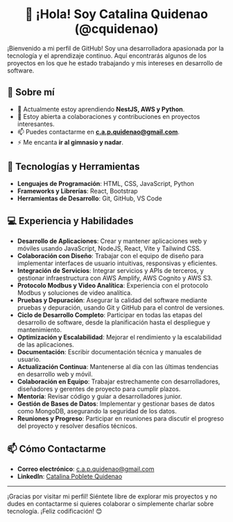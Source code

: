 <h1 align="center"> 👋 ¡Hola! Soy Catalina Quidenao (@cquidenao) </h1>
¡Bienvenido a mi perfil de GitHub! Soy una desarrolladora apasionada por la tecnología y el aprendizaje continuo. Aquí encontrarás algunos de los proyectos en los que he estado trabajando y mis intereses en desarrollo de software.

## 🚀 Sobre mí

- 🌱 Actualmente estoy aprendiendo **NestJS, AWS y Python**.
- 💼 Estoy abierta a colaboraciones y contribuciones en proyectos interesantes.
- 📫 Puedes contactarme en **c.a.p.quidenao@gmail.com**.
- ⚡ Me encanta **ir al gimnasio y nadar**.

## 🔧 Tecnologías y Herramientas

- **Lenguajes de Programación**: HTML, CSS, JavaScript, Python
- **Frameworks y Librerías**: React, Bootstrap
- **Herramientas de Desarrollo**: Git, GitHub, VS Code

## 💻 Experiencia y Habilidades

- **Desarrollo de Aplicaciones**: Crear y mantener aplicaciones web y móviles usando JavaScript, NodeJS, React, Vite y Tailwind CSS.
- **Colaboración con Diseño**: Trabajar con el equipo de diseño para implementar interfaces de usuario intuitivas, responsivas y eficientes.
- **Integración de Servicios**: Integrar servicios y APIs de terceros, y gestionar infraestructura con AWS Amplify, AWS Cognito y AWS S3.
- **Protocolo Modbus y Video Analítica**: Experiencia con el protocolo Modbus y soluciones de video analítica.
- **Pruebas y Depuración**: Asegurar la calidad del software mediante pruebas y depuración, usando Git y GitHub para el control de versiones.
- **Ciclo de Desarrollo Completo**: Participar en todas las etapas del desarrollo de software, desde la planificación hasta el despliegue y mantenimiento.
- **Optimización y Escalabilidad**: Mejorar el rendimiento y la escalabilidad de las aplicaciones.
- **Documentación**: Escribir documentación técnica y manuales de usuario.
- **Actualización Continua**: Mantenerse al día con las últimas tendencias en desarrollo web y móvil.
- **Colaboración en Equipo**: Trabajar estrechamente con desarrolladores, diseñadores y gerentes de proyecto para cumplir plazos.
- **Mentoría**: Revisar código y guiar a desarrolladores junior.
- **Gestión de Bases de Datos**: Implementar y gestionar bases de datos como MongoDB, asegurando la seguridad de los datos.
- **Reuniones y Progreso**: Participar en reuniones para discutir el progreso del proyecto y resolver desafíos técnicos.


## 📫 Cómo Contactarme

- **Correo electrónico**: c.a.p.quidenao@gmail.com
- **LinkedIn**: [Catalina Poblete Quidenao](https://www.linkedin.com/in/catalinapobletequidenao/)

---

¡Gracias por visitar mi perfil! Siéntete libre de explorar mis proyectos y no dudes en contactarme si quieres colaborar o simplemente charlar sobre tecnología. ¡Feliz codificación! 😊

